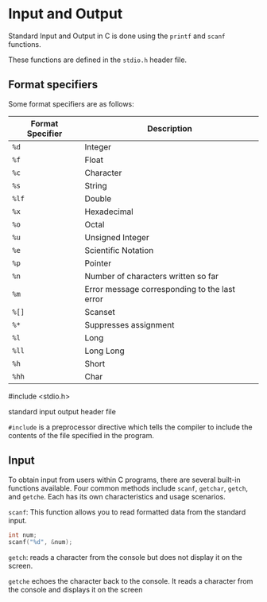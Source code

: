 # Input and Output

Standard Input and Output in C is done using the `printf` and `scanf` functions.

These functions are defined in the `stdio.h` header file.

## Format specifiers

Some format specifiers are as follows:

| Format Specifier | Description                                   |
|------------------|-----------------------------------------------|
| `%d`             | Integer                                       |
| `%f`             | Float                                         |
| `%c`             | Character                                     |
| `%s`             | String                                        |
| `%lf`            | Double                                        |
| `%x`             | Hexadecimal                                   |
| `%o`             | Octal                                         |
| `%u`             | Unsigned Integer                              |
| `%e`             | Scientific Notation                           |
| `%p`             | Pointer                                       |
| `%n`             | Number of characters written so far           |
| `%m`             | Error message corresponding to the last error |
| `%[]`            | Scanset                                       |
| `%*`             | Suppresses assignment                         |
| `%l`             | Long                                          |
| `%ll`            | Long Long                                     |
| `%h`             | Short                                         |
| `%hh`            | Char                                          |

#include <stdio.h>

standard input output header file

`#include` is a preprocessor directive which tells the compiler to include the contents of the file specified in the
program.

## Input

To obtain input from users within C programs, there are several built-in functions available. Four common methods
include `scanf`, `getchar`, `getch`, and `getche`. Each has its own characteristics and usage scenarios.

`scanf`: This function allows you to read formatted data from the standard input.

```C
int num;
scanf("%d", &num);
```

`getch`: reads a character from the console but does not display it on the screen.

`getche` echoes the character back to the console. It reads a character from the console and displays it on the screen
